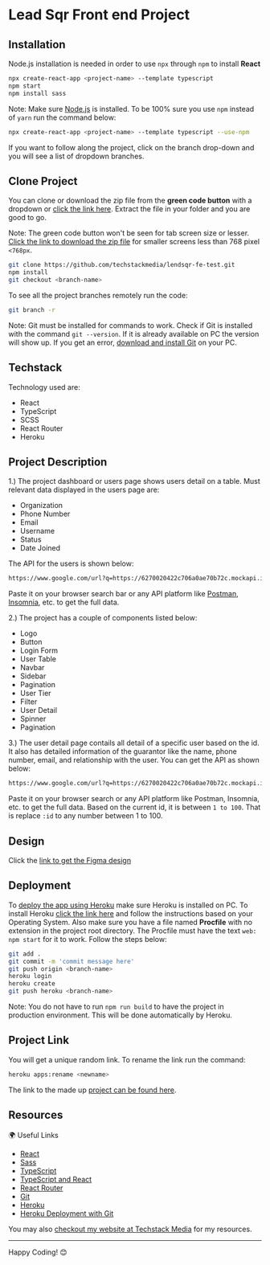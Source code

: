 # Lead Sqr Front end Project

## Installation

Node.js installation is needed in order to use `npx` through `npm` to install **React**

```bash
npx create-react-app <project-name> --template typescript
npm start
npm install sass
```

Note: Make sure [Node.js](https://nodejs.org/en/) is installed. To be 100% sure you use `npm` instead of `yarn` run the command below:

```bash
npx create-react-app <project-name> --template typescript --use-npm
```

If you want to follow along the project, click on the branch drop-down and you will see a list of dropdown branches.

## Clone Project

You can clone or download the zip file from the **green code button** with a dropdown or [click the link here](https://github.com/techstackmedia/lendsqr-fe-test/archive/refs/heads/master.zip). Extract the file in your folder and you are good to go.

Note: The green code button won't be seen for tab screen size or lesser. [Click the link to download the zip file](https://github.com/techstackmedia/lendsqr-fe-test/archive/refs/heads/master.zip) for smaller screens less than 768 pixel `<768px`.

```bash
git clone https://github.com/techstackmedia/lendsqr-fe-test.git
npm install
git checkout <branch-name>
```

To see all the project branches remotely run the code:

```bash
git branch -r
```

Note: Git must be installed for commands to work. Check if Git is installed with the command `git --version`. If it is already available on PC the version will show up. If you get an error, [download and install Git](https://git-scm.com/downloads) on your PC.

## Techstack

Technology used are:

- React
- TypeScript
- SCSS
- React Router
- Heroku

## Project Description

1.) The project dashboard or users page shows users detail on a table. Must relevant data displayed in the users page are:

- Organization
- Phone Number
- Email
- Username
- Status
- Date Joined

The API for the users is shown below:

```txt
https://www.google.com/url?q=https://6270020422c706a0ae70b72c.mockapi.io/lendsqr/api/v1/users/
```

Paste it on your browser search bar or any API platform like [Postman](https://www.postman.com/), [Insomnia](https://insomnia.rest/), etc. to get the full data.

2.) The project has a couple of components listed below:

- Logo
- Button
- Login Form
- User Table
- Navbar
- Sidebar
- Pagination
- User Tier
- Filter
- User Detail
- Spinner
- Pagination

3.) The user detail page contails all detail of a specific user based on the id. It also has detailed information of the guarantor like the name, phone number, email, and relationship with the user. You can get the API as shown below:

 ```txt
https://www.google.com/url?q=https://6270020422c706a0ae70b72c.mockapi.io/lendsqr/api/v1/users/:id
```

Paste it on your browser search or any API platform like Postman, Insomnia, etc. to get the full data.
Based on the current id, it is between `1 to 100`. That is replace `:id` to any number between 1 to 100.

## Design

Click the [link to get the Figma design](https://www.google.com/url?q=https://www.figma.com/file/ZKILoCoIoy1IESdBpq3GNC/Frontend&sa=D&source=editors&ust=1673861562837685&usg=AOvVaw13_5gDNbAIEaae_KDWvVyu)

## Deployment

To [deploy the app using Heroku](https://www.heroku.com/nodejs) make sure Heroku is installed on PC. To install Heroku [click the link here](https://devcenter.heroku.com/articles/heroku-cli) and follow the instructions based on your Operating System. Also make sure you have a file named **Procfile** with no extension in the project root directory. The Procfile must have the text `web: npm start` for it to work. Follow the steps below:

```bash
git add .
git commit -m 'commit message here'
git push origin <branch-name>
heroku login
heroku create
git push heroku <branch-name>
```

Note: You do not have to run `npm run build` to have the project in production environment. This will be done automatically by Heroku.

## Project Link

You will get a unique random link. To rename the link run the command:

```bash
heroku apps:rename <newname>
```

The link to the made up [project can be found here](https://bello-osagie-lendsqr-fe-test.herokuapp.com/).

## Resources

🌍 Useful Links

- [React](https://beta.reactjs.org/)
- [Sass](http://sass-lang.com/)
- [TypeScript](https://www.typescriptlang.org/)
- [TypeScript and React](https://www.typescriptlang.org/docs/handbook/react.html)
- [React Router](https://reactrouter.com/en/main)
- [Git](https://git-scm.com/)
- [Heroku](https://www.heroku.com)
- [Heroku Deployment with Git](https://devcenter.heroku.com/articles/git)

You may also [checkout my website at Techstack Media](https://techstackmedia.com) for my resources.

---

Happy Coding! 😊
